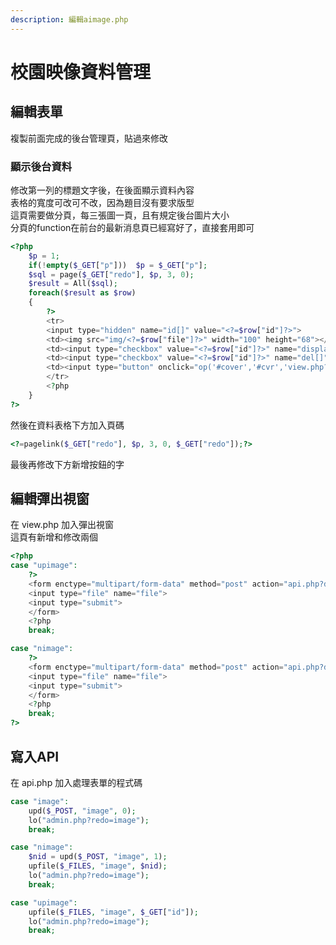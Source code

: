 ```yaml
---
description: 編輯aimage.php
---
```


# 校園映像資料管理

## 編輯表單
複製前面完成的後台管理頁，貼過來修改

### 顯示後台資料

修改第一列的標題文字後，在後面顯示資料內容  
表格的寬度可改可不改，因為題目沒有要求版型  
這頁需要做分頁，每三張圖一頁，且有規定後台圖片大小  
分頁的function在前台的最新消息頁已經寫好了，直接套用即可
```php
<?php
	$p = 1;
	if(!empty($_GET["p"]))	$p = $_GET["p"];
	$sql = page($_GET["redo"], $p, 3, 0);
	$result = All($sql);
	foreach($result as $row)
	{
		?>
		<tr>
		<input type="hidden" name="id[]" value="<?=$row["id"]?>">
		<td><img src="img/<?=$row["file"]?>" width="100" height="68"></td>
		<td><input type="checkbox" value="<?=$row["id"]?>" name="display[]" <?=($row["display"])?"checked":""?>></td>
		<td><input type="checkbox" value="<?=$row["id"]?>" name="del[]"></td>
		<td><input type="button" onclick="op('#cover','#cvr','view.php?do=<?=$_GET["redo"]?>&id=<?=$row["id"]?>')" value="更換圖片"></td>
		</tr>
		<?php
	}
?>
```
然後在資料表格下方加入頁碼
```php
<?=pagelink($_GET["redo"], $p, 3, 0, $_GET["redo"]);?>
```
最後再修改下方新增按鈕的字

## 編輯彈出視窗
在 view.php 加入彈出視窗  
這頁有新增和修改兩個
```php
<?php
case "upimage":
	?>
	<form enctype="multipart/form-data" method="post" action="api.php?do=<?=$_GET["do"]?>&id=<?=$_GET["id"]?>">
	<input type="file" name="file">
	<input type="submit">
	</form>
	<?php
	break;

case "nimage":
	?>
	<form enctype="multipart/form-data" method="post" action="api.php?do=<?=$_GET["do"]?>">
	<input type="file" name="file">
	<input type="submit">
	</form>
	<?php
	break;
?>
```

## 寫入API
在 api.php 加入處理表單的程式碼  
```php
case "image":
	upd($_POST, "image", 0);
	lo("admin.php?redo=image");
	break;

case "nimage":
	$nid = upd($_POST, "image", 1);
	upfile($_FILES, "image", $nid);
	lo("admin.php?redo=image");
	break;

case "upimage":
	upfile($_FILES, "image", $_GET["id"]);
	lo("admin.php?redo=image");
	break;
```
 

 